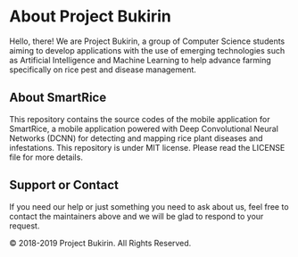 # About Project Bukirin

Hello, there! We are Project Bukirin, a group of Computer Science students aiming to develop applications with the use of emerging technologies such as Artificial Intelligence and Machine Learning to help advance farming specifically on rice pest and disease management.

## About SmartRice

This repository contains the source codes of the mobile application for SmartRice, a mobile application powered with Deep Convolutional Neural Networks (DCNN) for detecting and mapping rice plant diseases and infestations. This repository is under MIT license. Please read the LICENSE file for more details.

## Support or Contact

If you need our help or just something you need to ask about us, feel free to contact the maintainers above and we will be glad to respond to your request.

&copy; 2018-2019 Project Bukirin. All Rights Reserved.
